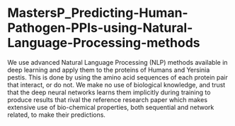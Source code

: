 # MastersP_Predicting-Human-Pathogen-PPIs-using-Natural-Language-Processing-methods
We use advanced Natural Language Processing (NLP) methods available in deep learning and apply them to the proteins of Humans and Yersinia pestis. This is done by using the amino acid sequences of each protein pair that interact, or do not. We make no use of biological knowledge, and trust that the deep neural networks learns them implicitly during training to produce results that rival the reference research paper which makes extensive use of bio-chemical properties, both sequential and network related, to make their predictions.
